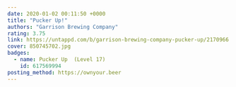 ```yaml
---
date: 2020-01-02 00:11:50 +0000
title: "Pucker Up!"
authors: "Garrison Brewing Company"
rating: 3.75
link: https://untappd.com/b/garrison-brewing-company-pucker-up/2170966
cover: 850745702.jpg
badges:
  - name: Pucker Up  (Level 17)
    id: 617569994
posting_method: https://ownyour.beer
---
```

